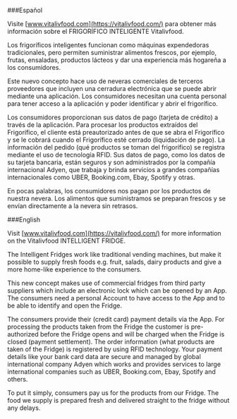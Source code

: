 ###Español

Visite [www.vitalivfood.com](https://vitalivfood.com/) para obtener más información sobre el FRIGORÍFICO INTELIGENTE Vitalivfood.

Los frigoríficos inteligentes funcionan como máquinas expendedoras tradicionales, pero permiten suministrar alimentos frescos, por ejemplo, frutas, ensaladas, productos lácteos y dar una experiencia más hogareña a los consumidores.

Este nuevo concepto hace uso de neveras comerciales de terceros proveedores que incluyen una cerradura electrónica que se puede abrir mediante una aplicación. Los consumidores necesitan una cuenta personal para tener acceso a la aplicación y poder identificar y abrir el frigorífico.

Los consumidores proporcionan sus datos de pago (tarjeta de crédito) a través de la aplicación. Para procesar los productos extraídos del Frigorífico, el cliente está preautorizado antes de que se abra el Frigorífico y se le cobrará cuando el Frigorífico esté cerrado (liquidación de pago). La información del pedido (qué productos se toman del frigorífico) se registra mediante el uso de tecnología RFID. Sus datos de pago, como los datos de su tarjeta bancaria, están seguros y son administrados por la compañía internacional Adyen, que trabaja y brinda servicios a grandes compañías internacionales como UBER, Booking.com, Ebay, Spotify y otras.

En pocas palabras, los consumidores nos pagan por los productos de nuestra nevera. Los alimentos que suministramos se preparan frescos y se envían directamente a la nevera sin retrasos.

###English

Visit [www.vitalivfood.com](https://vitalivfood.com/) for more information on the Vitalivfood INTELLIGENT FRIDGE.

The Intelligent Fridges work like traditional vending machines, but make it possible to supply fresh foods e.g. fruit, salads, dairy products and give a more home-like
experience to the consumers.

This new concept makes use of commercial fridges from third party suppliers which include an electronic lock which can be opened by an App. The consumers need a personal Account to have access to the App and to be able to identify and open the Fridge.

The consumers provide their (credit card) payment details via the App. For processing the products taken from the Fridge the customer is pre-authorized before the Fridge opens and will be charged when the Fridge is closed (payment settlement). The order information (what products are taken of the Fridge) is registered by using RFID technology. Your payment details like  your bank card data are secure and managed by global international company Adyen which works and provides services to large international companies such as UBER, Booking.com, Ebay, Spotify and others.

To put it simply, consumers pay us for the products from our Fridge. The food we supply is prepared fresh and delivered straight to the fridge without any delays.

